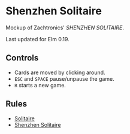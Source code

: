 # Shenzhen Solitaire
Mockup of Zachtronics' _SHENZHEN SOLITAIRE_.

Last updated for Elm 0.19.

## Controls
- Cards are moved by clicking around.
- `ESC` and `SPACE` pause/unpause the game.
- `R` starts a new game.

## Rules
- [Solitaire](https://bicyclecards.com/how-to-play/solitaire/)
- [Shenzhen Solitaire](https://shenzhen-io.fandom.com/wiki/Shenzhen_Solitaire)
